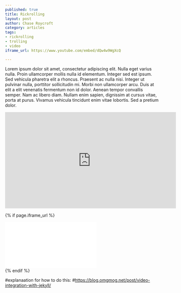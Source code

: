 ```yaml
---
published: true
title: Rickrolling
layout: post
author: Chase Roycroft
category: articles
tags:
- rickrolling
- trolling
- video
iframe_url: https://www.youtube.com/embed/dQw4w9WgXcQ

---
```

Lorem ipsum dolor sit amet, consectetur adipiscing elit. Nulla eget varius nulla. Proin ullamcorper mollis nulla id elementum. Integer sed est ipsum. Sed vehicula pharetra elit a rhoncus. Praesent ac nulla nisi. Integer ut pulvinar nulla, porttitor sollicitudin mi. Morbi non ullamcorper arcu. Duis at elit a elit venenatis fermentum non id dolor. Aenean tempor convallis semper. Nam ac libero diam. Nullam enim sapien, dignissim at cursus vitae, porta at purus. Vivamus vehicula tincidunt enim vitae lobortis. Sed a pretium dolor.

<iframe width="560" height="315" src="https://www.youtube.com/embed/dQw4w9WgXcQ" frameborder="0" allowfullscreen></iframe>


{% if page.iframe_url %}
    <div class="less-fancy-video-header">
      <iframe
        class="yt-embed"
        src="{{ page.iframe_url }}?&rel=0&showinfo=0&autohide=1&hd=1&wmode=transparent"
        frameborder="0"
        allowfullscreen="true"
        ></iframe>
    </div>
{% endif %}










#explanaation for how to do this:
#https://blog.omgmog.net/post/video-integration-with-jekyll/

